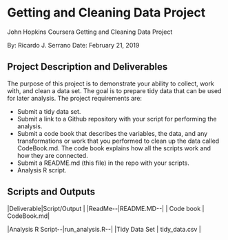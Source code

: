 # Getting and Cleaning Data Project
John Hopkins Coursera Getting and Cleaning Data Project

By: Ricardo J. Serrano
Date: February 21, 2019

## Project Description and Deliverables

The purpose of this project is to demonstrate your ability to collect, work with, and clean a data set. The goal is to prepare tidy data that can be used for later analysis. The project requirements are:

 - Submit a tidy data set.
 - Submit a link to a Github repository with your script for performing the analysis.
 - Submit a code book that describes the variables, the data, and any transformations or work that you performed to clean up the data called CodeBook.md.  The code book explains how all the scripts work and how they are connected.
 - Submit a README.md (this file) in the repo with your scripts.
 - Analysis R script.

## Scripts and Outputs

|Deliverable|Script/Output  |
|ReadMe--|README.MD--|
| Code book | CodeBook.md|

|Analysis R Script--|run_analysis.R--|
|Tidy Data Set  | tidy_data.csv |
